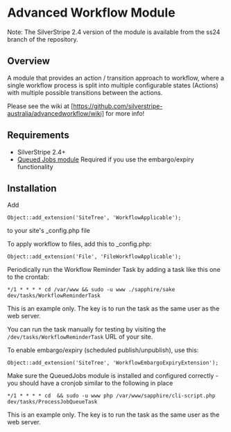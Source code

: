 # Advanced Workflow Module

Note: The SilverStripe 2.4 version of the module is available from the ss24
branch of the repository.

## Overview

A module that provides an action / transition approach to workflow, where a
single workflow process is split into multiple configurable states (Actions)
with multiple possible transitions between the actions.

Please see the wiki at [https://github.com/silverstripe-australia/advancedworkflow/wiki] 
for more info!

## Requirements

* SilverStripe 2.4+
* [Queued Jobs module][1] Required if you use the embargo/expiry functionality

## Installation

Add 

	Object::add_extension('SiteTree', 'WorkflowApplicable');

to your site's _config.php file

To apply workflow to files, add this to _config.php:

	Object::add_extension('File', 'FileWorkflowApplicable');

Periodically run the Workflow Reminder Task by adding a task like this one to the crontab:

	*/1 * * * * cd /var/www && sudo -u www ./sapphire/sake dev/tasks/WorkflowReminderTask

This is an example only. The key is to run the task as the same user as the web server.

You can run the task manually for testing by visiting the `/dev/tasks/WorkflowReminderTask` URL of your site.

To enable embargo/expiry (scheduled publish/unpublish), use this:

	Object::add_extension('SiteTree', 'WorkflowEmbargoExpiryExtension');

Make sure the QueuedJobs module is installed and configured correctly - 
you should have a cronjob similar to the following in place

	*/1 * * * * cd  && sudo -u www php /var/www/sapphire/cli-script.php dev/tasks/ProcessJobQueueTask

This is an example only. The key is to run the task as the same user as the web server.

[1]:https://github.com/nyeholt/silverstripe-queuedjobs


